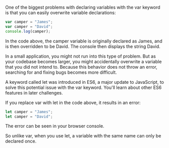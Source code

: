 One of the biggest problems with declaring variables with the var keyword is that you can easily overwrite variable declarations:
```javascript
var camper = "James";
var camper = "David";
console.log(camper);
```
In the code above, the camper variable is originally declared as James, and is then overridden to be David. The console then displays the string David.

In a small application, you might not run into this type of problem. But as your codebase becomes larger, you might accidentally overwrite a variable that you did not intend to. Because this behavior does not throw an error, searching for and fixing bugs becomes more difficult.

A keyword called let was introduced in ES6, a major update to JavaScript, to solve this potential issue with the var keyword. You'll learn about other ES6 features in later challenges.

If you replace var with let in the code above, it results in an error:
```javascript
let camper = "James";
let camper = "David";
```
The error can be seen in your browser console.

So unlike var, when you use let, a variable with the same name can only be declared once.
